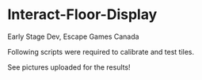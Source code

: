 # Interact-Floor-Display
Early Stage Dev, Escape Games Canada


Following scripts were required to calibrate and test tiles.

See pictures uploaded for the results!
